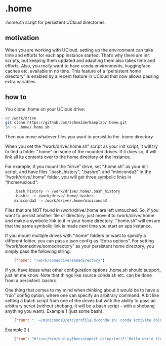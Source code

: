 # .home
.home.sh script for persistent UCloud directories

## motivation
When you are working with UCloud, setting up the environment can take time and efforts for each app instance started. That’s why there are init scripts, but keeping them updated and adapting them also takes time and efforts. Also, you really want to have conda environments, huggingface caches etc. available in no time. This feature of a “persistent home directory” is enabled by a recent feature in UCloud that now allows passing extra variables.

## how to
You clone .home on your UCloud drive:
```bash
cd /work/drive
git clone https://github.com/schneiderkamplab/.home.git
ln -s .home/.home.sh .
```
Then you move whatever files you want to persist to the .home directory

When you set the “/work/drive/.home.sh” script as your init script, it will try to find a folder “.home” on some of the mounted drives. If it does so, it will link all its contents over to the home directory of the instance.

For example, if you mount the “drive” drive, set “.home.sh” as your init script, and have files “.bash_history”, “.bashrc”, and “miniconda3” in the “/work/drive/.home” folder, you will get three symbolic links in “/home/ucloud”:
```bash
    .bash_history -> /work/drive/.home/.bash_history
    .bashrc -> /work/drive/.home/.bashrc
    miniconda3 -> /work/drive/.home/miniconda3
```
Files that are NOT found in /work/drive/.home are left untouched. So, if you want to persist another file or directory, just move it to /work/drive/.home and make a symbolic link to it in your home directory. “.home.sh” will ensure that the same symbolic link is made next time you start an app instance.

If you mount multiple drives with “.home” folders or want to specify a different folder, you can pass a json config as “Extra options”. For setting “/work/somedrive/somedirectory” as your persistent home directory, you simply pass the following string:
```json
    {"home": "/work/somedrive/somedirectory"}
```

If you have ideas what other configuration options .home.sh should support, just let me know. Note that things like source conda.sh etc. can be done from a persistent .bashrc.

One thing that comes to my mind when thinking about it would be to have a “run” config option, where one can specify an arbitrary command. A bit like setting a batch script from one of the drives but with the ability to pass an arbitrary script (without shebang, it will be a bash script – with a shebang anything you want).
Example 1 (just some bash):
```json
    {"run": ". ~/miniconda3/etc/profile.d/conda.sh; conda activate dolma; cd /work/drive; dolma -c mix.yaml mix"}
```
Example 2 (
```json
    {"run": "#!/usr/bin/env python\nimport os\nprint(f\"Hello world from {os.getcwd()}\")"}
```